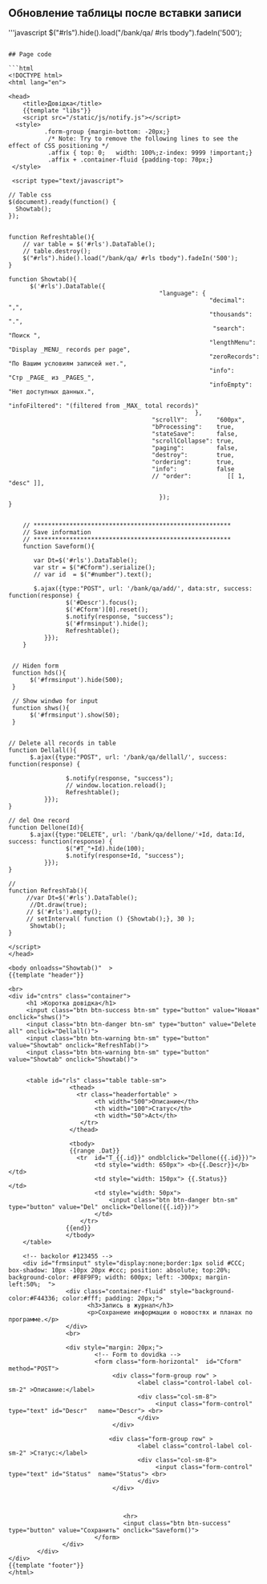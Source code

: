 ## Обновление таблицы после вставки записи

'''javascript
  $("#rls").hide().load("/bank/qa/ #rls tbody").fadeIn('500');
```

## Page code

```html
<!DOCTYPE html>
<html lang="en">

<head>
    <title>Довідка</title>
    {{template "libs"}}
    <script src="/static/js/notify.js"></script>
  <style>
          .form-group {margin-bottom: -20px;}
           /* Note: Try to remove the following lines to see the effect of CSS positioning */
           .affix { top: 0;   width: 100%;z-index: 9999 !important;}
           .affix + .container-fluid {padding-top: 70px;}
 </style>

 <script type="text/javascript">

// Table css
$(document).ready(function() {
  Showtab();
});


function Refreshtable(){
	// var table = $('#rls').DataTable();
	// table.destroy();
	$("#rls").hide().load("/bank/qa/ #rls tbody").fadeIn('500');
}

function Showtab(){
	  $('#rls').DataTable({
								          "language": {
														"decimal":      ",",
														"thousands":    ".",
														 "search":       "Поиск ",
														"lengthMenu":   "Display _MENU_ records per page",
                                                        "zeroRecords":  "По Вашим условиям записей нет.",
                                                        "info":         "Стр _PAGE_ из _PAGES_",
                                                        "infoEmpty":    "Нет доступных данных.",
                                                        "infoFiltered": "(filtered from _MAX_ total records)"
													},
								        "scrollY":        "600px",
								        "bProcessing":    true,
								        "stateSave":      false,
                                        "scrollCollapse": true,
								        "paging":         false,
								        "destroy":        true,
								        "ordering":       true,
								        "info":           false
								        // "order":          [[ 1, "desc" ]],
								       
								          });
}


    // *******************************************************
    // Save information 
    // *******************************************************
    function Saveform(){

       var Dt=$('#rls').DataTable();	
       var str = $("#Cform").serialize();
       // var id  = $("#number").text();
     
       $.ajax({type:"POST", url: '/bank/qa/add/', data:str, success: function(response) {
                $('#Descr').focus();
                $('#Cform')[0].reset();
                $.notify(response, "success");
                $('#frmsinput').hide();
                Refreshtable();
          }});
    }


 // Hiden form
 function hds(){
 	  $('#frmsinput').hide(500);
 }

 // Show windwo for input
 function shws(){
 	  $('#frmsinput').show(50);
 }


// Delete all records in table
function Dellall(){
	  $.ajax({type:"POST", url: '/bank/qa/dellall/', success: function(response) {
              
                $.notify(response, "success");
                // window.location.reload();
                Refreshtable();
          }});
}

// del One record
function Dellone(Id){
	  $.ajax({type:"DELETE", url: '/bank/qa/dellone/'+Id, data:Id, success: function(response) {
	  	        $("#T_"+Id).hide(100);
                $.notify(response+Id, "success");
          }});
}

// 
function RefreshTab(){
     //var Dt=$('#rls').DataTable();
      //Dt.draw(true);
     // $('#rls').empty();
     // setInterval( function () {Showtab();}, 30 );
      Showtab();
}

</script>		  
</head>

<body onloadss="Showtab()"  >
{{template "header"}}

<br>
<div id="cntrs" class="container">
     <h1 >Коротка довідка</h1>
     <input class="btn btn-success btn-sm" type="button" value="Новая" onclick="shws()"> 
     <input class="btn btn-danger btn-sm" type="button" value="Delete all" onclick="Dellall()"> 
     <input class="btn btn-warning btn-sm" type="button" value="Showtab" onclick="RefreshTab()"> 
     <input class="btn btn-warning btn-sm" type="button" value="Showtab" onclick="Showtab()"> 
            
  
  	 <table id="rls" class="table table-sm">
    	         <thead>
       	      	   <tr class="headerfortable" >
		  	       	    <th width="500">Описание</th>
		  	       	    <th width="100">Статус</th>
		  	       	    <th width="50">Act</th>
		  	       	</tr>
		  	     </thead> 

		  	     <tbody>
		  	     {{range .Dat}}
		   	       <tr  id="T_{{.id}}" ondblclick="Dellone({{.id}})">
		   	       	    <td style="width: 650px"> <b>{{.Descr}}</b> </td>
	                    <td style="width: 150px"> {{.Status}}       </td>
	                    <td style="width: 50px">  
	                    	<input class="btn btn-danger btn-sm" type="button" value="Del" onclick="Dellone({{.id}})">
	                    </td> 
		   	       	</tr> 
		   	  	{{end}}
		  	  	</tbody>
	</table>

    <!-- backolor #123455 -->
    <div id="frmsinput" style="display:none;border:1px solid #CCC; box-shadow: 10px -10px 20px #ccc; position: absolute; top:20%; background-color: #F8F9F9; width: 600px; left: -300px; margin-left:50%;  ">
        	    <div class="container-fluid" style="background-color:#F44336; color:#fff; padding: 20px;">
                      <h3>Запись в журнал</h3>
                      <p>Сохранеие информации о новостях и планах по программе.</p>
                </div>
                <br>

                <div style="margin: 20px;">
		                <!-- Form to dovidka -->
		                <form class="form-horizontal"  id="Cform" method="POST">
		                	 <div class="form-group row" >
		                            <label class="control-label col-sm-2" >Описание:</label>
		                            <div class="col-sm-8">
				                         <input class="form-control"  type="text" id="Descr"   name="Descr"> <br>
				                    </div>     
		                     </div>

		                    <div class="form-group row" >
		                            <label class="control-label col-sm-2" >Статус:</label>
		                            <div class="col-sm-8">
				                         <input class="form-control"  type="text" id="Status"  name="Status"> <br>
				                    </div>     
				             </div>
				           

				                
				                <hr>
				                <input class="btn btn-success" type="button" value="Сохранить" onclick="Saveform()">
		                </form>
               </div>
        </div>
</div>							         	  	  
{{template "footer"}}
</html>
```
